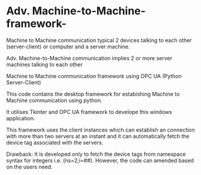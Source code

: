 # Adv. Machine-to-Machine-framework-

Machine to Machine communication typical 2 devices talking to each other (server-client) or computer and a server machine.

Adv. Machine-to-Machine communication implies 2 or more server machines talking to each other

Machine to Machine communication framework using OPC UA (Python Server-Client)

This code contains the desktop framework for estabishing Machine to Machine communication using python. 

It utilises Tkinter and OPC UA framework to develope this windows application.

This framework uses the client instances which can establish an connection with more than two servers at an instant and it can automatically fetch the device tag associated with the servers.



Drawback:
It is developed only to fetch the device tags from namespace syntax for integers i.e. (ns=2;i=##). However, the code can amended based on the users need.
